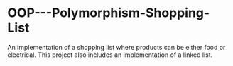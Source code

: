 # OOP---Polymorphism-Shopping-List

An implementation of a shopping list where products can be either food or electrical.
This project also includes an implementation of a linked list.
